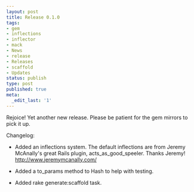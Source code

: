 ```yaml
---
layout: post
title: Release 0.1.0
tags:
- gem
- inflections
- inflector
- mack
- News
- release
- Releases
- scaffold
- Updates
status: publish
type: post
published: true
meta:
  _edit_last: '1'
---
```

Rejoice! Yet another new release. Please be patient for the gem mirrors to pick it up.

Changelog:
<ul>
	<li>Added an inflections system. The default inflections are from Jeremy McAnally's great Rails plugin, acts_as_good_speeler. Thanks Jeremy! <a href="http://www.jeremymcanally.com/" target="_blank">http://www.jeremymcanally.com/</a></li>
</ul>
<ul>
	<li>Added a to_params method to Hash to help with testing.</li>
</ul>
<ul>
	<li>Added rake generate:scaffold task.</li>
</ul>
